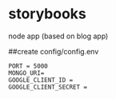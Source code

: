 # storybooks
node app (based on blog app)

##create config/config.env
```
PORT = 5000
MONGO_URI=
GOOGLE_CLIENT_ID =
GOOGLE_CLIENT_SECRET =
```
